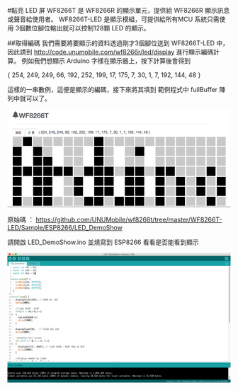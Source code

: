 #點亮 LED 屏
WF8266T 是 WF8266R 的顯示單元，提供給 WF8266R 顯示訊息或聲音給使用者。 WF8266T-LED 是顯示模組，可提供給所有MCU 系統只需使用 3個數位腳位輸出就可以控制128顆 LED 的顯示。

##取得編碼
我們需要將要顯示的資料透過剛才3個腳位送到 WF8266T-LED 中，因此請到 http://code.unumobile.com/wf8266r/led/display 進行顯示編碼計算。 例如我們想顯示 Arduino 字樣在顯示器上，按下計算後會得到

{ 254, 249, 249, 66, 192, 252, 199, 17, 175, 7, 30, 1, 7, 192, 144, 48 }

這樣的一串數例，這便是顯示的編碼，接下來將其填到 範例程式中 fullBuffer 陣列中就可以了。

![](../../imgs/dev/1.png)

原始碼 ： https://github.com/UNUMobile/wf8266t/tree/master/WF8266T-LED/Sample/ESP8266/LED_DemoShow

請開啟 LED_DemoShow.ino 並燒寫到 ESP8266 看看是否能看到顯示

![](../../imgs/dev/WF8266T-DEV-DEMO.png)